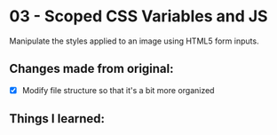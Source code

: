 # 03 - Scoped CSS Variables and JS
Manipulate the styles applied to an image using HTML5 form inputs.

## Changes made from original:
- [x] Modify file structure so that it's a bit more organized

## Things I learned:
